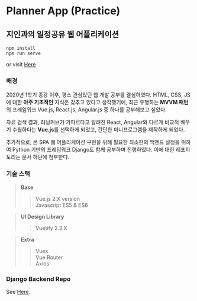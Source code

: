 # Planner App (Practice)

## 지인과의 일정공유 웹 어플리케이션
```
npm install
npm run serve
```

or visit [Here](https://hrhr-planner.tk/)

### 배경
2020년 1학기 종강 이후, 평소 관심있던 웹 개발 공부를 결심하였다.
HTML, CSS, JS에 대한 **아주 기초적인** 지식은 갖추고 있다고 생각했기에, 최근 유행하는 **MVVM 패턴**의 프레임워크
Vue.js, React.js, Angular.js 중 하나를 공부해보고 싶었다.

자료 검색 결과, 러닝커브가 가파르다고 알려진 React, Angular와 다르게 
비교적 배우기 수월하다는 **Vue.js**를 선택하게 되었고, 간단한 미니프로그램을 제작하게 되었다. 

추가적으로, 본 SPA 웹 어플리케이션 구현을 위해 필요한 최소한의 백엔드 설정을 위하여
Python 기반의 프레임워크 Django도 함께 공부하며 진행하였다. 이에 대한 레포지토리는 문서 하단에 첨부한다.


### 기술 스택
> **Base**
>> Vue.js 2.X version  
>> Javascript ES5 & ES6  

> **UI Design Library**
>> Vuetify 2.3.X  

> **Extra**
>> Vuex  
>> Vue Router  
>> Axios  


### Django Backend Repo
See [Here](https://github.com/tom9744/PlannerBackend).

